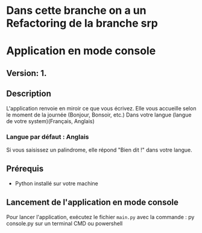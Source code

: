 # Dans cette branche on a un Refactoring de la branche srp
# Application en mode console

## Version: 1. 

## Description
L'application renvoie en miroir ce que vous écrivez. 
Elle vous accueille selon le moment de la journée (Bonjour, Bonsoir, etc.) 
Dans votre langue (langue de votre system)(Français, Anglais)
 ### Langue par défaut : Anglais

Si vous saisissez un palindrome, elle répond "Bien dit !" dans votre langue.


## Prérequis
- Python installé sur votre machine

## Lancement de l'application en mode console
Pour lancer l'application, exécutez le fichier `main.py` avec la commande : py console.py sur un terminal CMD ou powershell
